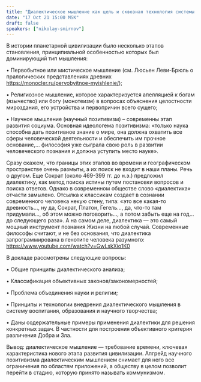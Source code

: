 ```yaml
---
title: "Диалектическое мышление как цель и сквозная технология системы воспитания, образования и последующего творчества"
date: "17 Oct 21 15:00 MSK"
draft: false
speakers: ["nikolay-smirnov"]
---
```


В истории планетарной цивилизации было несколько этапов становления, принципиальной особенностью которых был доминирующий тип мышления: 

•	Первобытное или мистическое мышление (см. Люсьен Леви-Брюль о пралогических представлениях древних https://monocler.ru/pervobyitnoe-myishlenie/);

•	Религиозное мышление, которое характеризуется апелляцией к богам (язычество) или богу (монотеизм) в вопросах объяснения целостности мироздания, его устройства и первопричин всего сущего;

•	Научное мышление (научный позитивизм) – современны этап развития социума. Основная идеологема позитивизма: «только наука способна дать позитивное знание о мире, она должна охватить все сферы человеческой деятельности и обеспечить им прочное основание,… философия уже сыграла свою роль в развитии человеческого познания и должна уступить место науке».

Сразу скажем, что границы этих этапов во времени и географическом пространстве очень размыты, а их поиск не входит в наши планы. Речь о другом. Еще Сократ (около 469-399 гг. до н.э.) предложил диалектику, как метод поиска истины путем постановки вопросов и поиска ответов. Однако в современном обществе слово «диалектика» отчасти замылено. Отсылка к классикам создает в сознании современного человека некую стену, типа: «это все какая-то древность…, ну да, Сократ, Платон, Гегель…, да, что-то там придумали…, об этом можно поговорить…, а потом забыть еще на год… до следующего раза». А на самом деле, диалектика — это самый мощный инструмент познания Жизни на любой случай. Современные философы считают, и не без основания, что диалектика запрограммирована в генотипе человека разумного: https://www.youtube.com/watch?v=GwLskXio1K0

В докладе рассмотрены следующие вопросы:

•	Общие принципы диалектического анализа;

•	Классификация объективных законов/закономерностей;

•	Проблема объединения науки и религии;

•	Принципы и технологии внедрения диалектического мышления в систему воспитания, образования и научного творчества;

•	Даны содержательные примеры применения диалектики для решения конкретных задач. В частности для построения объективного критерия различения Добра и Зла.

Вывод: диалектическое мышление — требование времени, ключевая характеристика нового этапа развития цивилизации. Апгрейд научного позитивизма диалектическим мышлением снимает для него все ограничения по областям приложений, а обществу в целом позволит перейти в стадию, которую принято называть коммунизмом.
